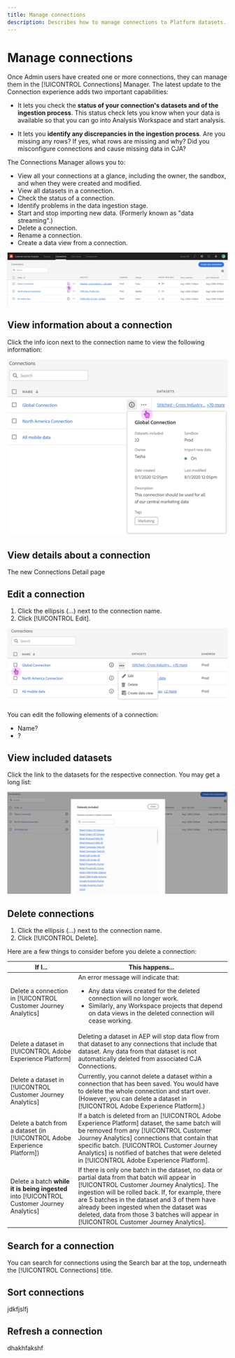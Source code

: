 ```yaml
---
title: Manage connections
description: Describes how to manage connections to Platform datasets.
--- 
```

# Manage connections

Once Admin users have created one or more connections, they can manage them in the [!UICONTROL Connections] Manager. The latest update to the Connection experience adds two important capabilities:

* It lets you check the **status of your connection's datasets and of the ingestion process**. This status check lets you know when your data is available so that you can go into Analysis Workspace and start analysis.

* It lets you **identify any discrepancies in the ingestion process**. Are you missing any rows? If yes, what rows are missing and why? Did you misconfigure connections and cause missing data in CJA?

The Connections Manager allows you to:

* View all your connections at a glance, including the owner, the sandbox, and when they were created and modified.
* View all datasets in a connection.
* Check the status of a connection.
* Identify problems in the data ingestion stage.
* Start and stop importing new data. (Formerly known as "data streaming".)
* Delete a connection.
* Rename a connection.
* Create a data view from a connection.

![Manage connections](assets/conn-manager.png)

## View information about a connection

Click the info icon next to the connection name to view the following information:

![View connection info](assets/conn-info.png)

## View details about a connection

The new Connections Detail page 

## Edit a connection

1. Click the ellipsis (...) next to the connection name.
1. Click [!UICONTROL Edit].

![Edit connection](assets/conn-edit-delete.png)

You can edit the following elements of a connection:

* Name?
* ?

## View included datasets

Click the link to the datasets for the respective connection. You may get a long list:

![Edit connection](assets/conn-datasets.png)

## Delete connections

1. Click the ellipsis (...) next to the connection name.
1. Click [!UICONTROL Delete].

Here are a few things to consider before you delete a connection:

| If I... | This happens... |
| --- | --- |
| Delete a connection in [!UICONTROL Customer Journey Analytics] | An error message will indicate that:<ul><li>Any data views created for the deleted connection will no longer work.</li><li> Similarly, any Workspace projects that depend on data views in the deleted connection will cease working.</li></ul> |
| Delete a dataset in [!UICONTROL Adobe Experience Platform] | Deleting a dataset in AEP will stop data flow from that dataset to any connections that include that dataset. Any data from that dataset is not automatically deleted from associated CJA Connections. |
| Delete a dataset in [!UICONTROL Customer Journey Analytics] | Currently, you cannot delete a dataset within a connection that has been saved. You would have to delete the whole connection and start over. (However, you can delete a dataset in [!UICONTROL Adobe Experience Platform].) |
| Delete a batch from a dataset (in [!UICONTROL Adobe Experience Platform]) | If a batch is deleted from an [!UICONTROL Adobe Experience Platform] dataset, the same batch will be removed from any [!UICONTROL Customer Journey Analytics] connections that contain that specific batch. [!UICONTROL Customer Journey Analytics] is notified of batches that were deleted in [!UICONTROL Adobe Experience Platform]. |
| Delete a batch **while it is being ingested** into [!UICONTROL Customer Journey Analytics] | If there is only one batch in the dataset, no data or partial data from that batch will appear in [!UICONTROL Customer Journey Analytics]. The ingestion will be rolled back. If, for example, there are 5 batches in the dataset and 3 of them have already been ingested when the dataset was deleted, data from those 3 batches will appear in [!UICONTROL Customer Journey Analytics]. |

## Search for a connection

You can search for connections using the Search bar at the top, underneath the [!UICONTROL Connections] title.

## Sort connections

jdkfjslfj

## Refresh a connection

dhakhfakshf

